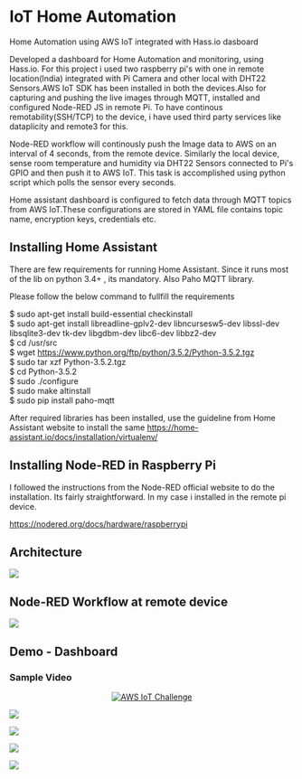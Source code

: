 # IoT Home Automation
Home Automation using AWS IoT integrated with Hass.io dasboard

Developed a dashboard for Home Automation and monitoring, using Hass.io. For this project i used two raspberry pi's with one in remote location(India) integrated with Pi Camera and other local
with DHT22 Sensors.AWS IoT SDK has been installed in both the devices.Also for capturing and pushing the live images through MQTT, installed and configured Node-RED JS in remote Pi.
To have continous remotability(SSH/TCP) to the device, i have used third party services like dataplicity and remote3 for this.

Node-RED workflow will continously push the Image data to AWS on an interval of 4 seconds, from the remote device. Similarly the local device, sense room temperature and humidity via DHT22 Sensors connected to Pi's GPIO and then push it to AWS IoT. This task is accomplished using python script which polls the sensor every seconds.

Home assistant dashboard is configured to fetch data through MQTT topics from AWS IoT.These configurations are stored in YAML file contains topic name, encryption keys, credentials etc.

## Installing Home Assistant
There are few requirements for running Home Assistant. Since it runs most of the lib on python 3.4+ , its mandatory. Also Paho MQTT library.

Please follow the below command to fullfill the requirements

$ sudo apt-get install build-essential checkinstall <br>
$ sudo apt-get install libreadline-gplv2-dev libncursesw5-dev libssl-dev libsqlite3-dev tk-dev libgdbm-dev libc6-dev libbz2-dev<br>
$ cd /usr/src <br>
$ wget https://www.python.org/ftp/python/3.5.2/Python-3.5.2.tgz <br>
$ sudo tar xzf Python-3.5.2.tgz <br>
$ cd Python-3.5.2 <br>
$ sudo ./configure <br>
$ sudo make altinstall <br>
$ sudo pip install paho-mqtt <br>

After required libraries has been installed, use the guideline from Home Assistant website to install the same
https://home-assistant.io/docs/installation/virtualenv/

## Installing Node-RED in Raspberry Pi
I followed the instructions from the Node-RED official website to do the installation. Its fairly straightforward. In my case i installed in the remote pi device.

https://nodered.org/docs/hardware/raspberrypi

## Architecture
![](https://raw.githubusercontent.com/mysticrenji/IoTHomeAutomation/master/Images/AWS%20Challenge.jpg)

## Node-RED Workflow at remote device
![](https://raw.githubusercontent.com/mysticrenji/IoTHomeAutomation/master/Images/Node-RED.png)

## Demo - Dashboard

### Sample Video
<div align="center">
  <a href="https://www.youtube.com/watch?v=Gy4r200BfIE"><img src="https://img.youtube.com/vi/Gy4r200BfIE/0.jpg" alt="AWS IoT Challenge"></a>
</div>
 

![](https://raw.githubusercontent.com/mysticrenji/IoTHomeAutomation/master/Images/AWS%20Challenge%20-%20Demo.jpg.png)

![](https://raw.githubusercontent.com/mysticrenji/IoTHomeAutomation/master/Images/Demo2.png)

![](https://raw.githubusercontent.com/mysticrenji/IoTHomeAutomation/master/Images/Demo3.png)

![](https://raw.githubusercontent.com/mysticrenji/IoTHomeAutomation/master/Images/MQTT-%20Temp%20&%20Humid.png)
